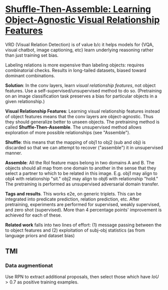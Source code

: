 # [Shuffle-Then-Assemble: Learning Object-Agnostic Visual Relationship Features](https://arxiv.org/pdf/1808.00171.pdf)

VRD (Visual Relation Detection) is of value b/c it helps models for {VQA, visual chatbot, image captioning, etc} learn underlying reasoning rather than just training set bias.

Labeling relations is more expensive than labeling objects: requires combinatorial checks. Results in long-tailed datasets, biased toward dominant combinations.

**Solution**: In the conv layers, learn *visual relationship features*, not object features. Use a self-supervised/unsupervised method to do so. (Pretraining on an image classification task preserves a bias for particular objects in a given relationship.)

**Visual Relationship Features**: Learning visual relationship features instead of object features means that the conv layers are object-agnostic. Thus they should generalize better to unseen objects. The pretraining method is called **Shuffle-Then-Assemble**.  The unsupervised method allows exploration of more possible relationships (see "Assemble").

**Shuffle**: this means that the mapping of obj1 to obj2 (sub and obj) is discarded so that we can attempt to recover ("assemble") it in unsupervised manner.

**Assemble**: All the RoI feature maps belong in two domains A and B. The objects should all map from one domain to another in the sense that they select a partner to which to be related in this image. E.g. obj1 may align to obj4 with relationship "sit." obj2 may align to obj6 with relationship "hold." The pretraining is performed as unsupervised adversarial domain transfer.

**Tags and results**. This works e2e, on generic triplets. This can be integrated into predicate prediction, relation prediction, etc. After pretraining, experiments are performed for supervised, weakly supervised, and zero shot (supervised). More than 4 percentage points' improvement is achieved for each of these.

**Related work** falls into two lines of effort: (1) message passing between the to object features and (2) exploitation of subj-obj statistics (as from language priors and dataset bias)

## TMI

### Data augmentionat
Use RPN to extract additional proposals, then select those which have $IoU > 0.7$ as positive training examples.
<!--stackedit_data:
eyJoaXN0b3J5IjpbLTk0MjIzMzk2NCw4NjQwMTA5MTUsMTYzOD
YyNTE5OCw3MzY2NTg3NDUsLTUxMTUxMzQyNywtMTQ5ODQzMTEy
NCwyMjEyMDk1ODQsNDkxMjMzNzQ3XX0=
-->